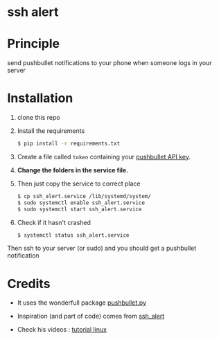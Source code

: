 # ssh alert


# Principle

send pushbullet notifications to your phone when someone logs in
your server

# Installation

1. clone this repo
2. Install the requirements

    ```bash
    $ pip install -r requirements.txt
    ```

3.  Create a file called `token` containing your
    [pushbullet API key](https://www.pushbullet.com/#settings/account).

4.  **Change the folders in the service file.**
5.  Then just copy the service to correct place

    ```bash
    $ cp ssh_alert.service /lib/systemd/system/
    $ sudo systemctl enable ssh_alert.service
    $ sudo systemctl start ssh_alert.service
    ```

6.  Check if it hasn't crashed

    ```bash
    $ systemctl status ssh_alert.service
    ```



Then ssh to your server (or sudo) and you should get a pushbullet notification


# Credits

* It uses the wonderfull package [pushbullet.py](https://github.com/rbrcsk/pushbullet.py)

* Inspiration (and part of code) comes from [ssh_alert](https://github.com/groovemonkey/sshalert)

* Check his videos : [tutorial linux](https://www.youtube.com/channel/UCvA_wgsX6eFAOXI8Rbg_WiQ)
